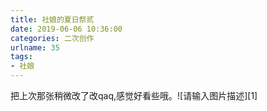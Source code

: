 ```yaml
---
title: 社娘的夏日祭贰
date: 2019-06-06 10:36:00
categories: 二次创作
urlname: 35
tags:
- 社娘
---
```

<!--markdown-->把上次那张稍微改了改qaq,感觉好看些哦。![请输入图片描述][1]


  [1]: https://ae01.alicdn.com/kf/HTB18GYJbUKF3KVjSZFEq6xExFXaf.jpg